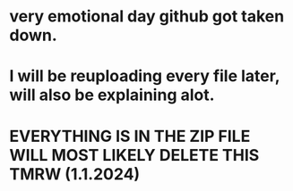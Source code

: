 # very emotional day github got taken down.

# I will be reuploading every file later, will also be explaining alot.

# EVERYTHING IS IN THE ZIP FILE WILL MOST LIKELY DELETE THIS TMRW (1.1.2024)
